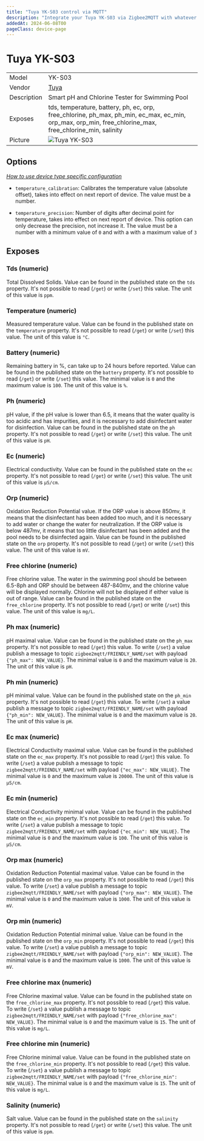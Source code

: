 ```yaml
---
title: "Tuya YK-S03 control via MQTT"
description: "Integrate your Tuya YK-S03 via Zigbee2MQTT with whatever smart home infrastructure you are using without the vendor's bridge or gateway."
addedAt: 2024-06-08T00
pageClass: device-page
---
```


<!-- !!!! -->
<!-- ATTENTION: This file is auto-generated through docgen! -->
<!-- You can only edit the "Notes"-Section between the two comment lines "Notes BEGIN" and "Notes END". -->
<!-- Do not use h1 or h2 heading within "## Notes"-Section. -->
<!-- !!!! -->

# Tuya YK-S03

|     |     |
|-----|-----|
| Model | YK-S03  |
| Vendor  | [Tuya](/supported-devices/#v=Tuya)  |
| Description | Smart pH and Chlorine Tester for Swimming Pool |
| Exposes | tds, temperature, battery, ph, ec, orp, free_chlorine, ph_max, ph_min, ec_max, ec_min, orp_max, orp_min, free_chlorine_max, free_chlorine_min, salinity |
| Picture | ![Tuya YK-S03](https://www.zigbee2mqtt.io/images/devices/YK-S03.png) |


<!-- Notes BEGIN: You can edit here. Add "## Notes" headline if not already present. -->


<!-- Notes END: Do not edit below this line -->



## Options
*[How to use device type specific configuration](../guide/configuration/devices-groups.md#specific-device-options)*

* `temperature_calibration`: Calibrates the temperature value (absolute offset), takes into effect on next report of device. The value must be a number.

* `temperature_precision`: Number of digits after decimal point for temperature, takes into effect on next report of device. This option can only decrease the precision, not increase it. The value must be a number with a minimum value of `0` and with a with a maximum value of `3`


## Exposes

### Tds (numeric)
Total Dissolved Solids.
Value can be found in the published state on the `tds` property.
It's not possible to read (`/get`) or write (`/set`) this value.
The unit of this value is `ppm`.

### Temperature (numeric)
Measured temperature value.
Value can be found in the published state on the `temperature` property.
It's not possible to read (`/get`) or write (`/set`) this value.
The unit of this value is `°C`.

### Battery (numeric)
Remaining battery in %, can take up to 24 hours before reported.
Value can be found in the published state on the `battery` property.
It's not possible to read (`/get`) or write (`/set`) this value.
The minimal value is `0` and the maximum value is `100`.
The unit of this value is `%`.

### Ph (numeric)
pH value, if the pH value is lower than 6.5, it means that the water quality is too acidic and has impurities, and it is necessary to add disinfectant water for disinfection.
Value can be found in the published state on the `ph` property.
It's not possible to read (`/get`) or write (`/set`) this value.
The unit of this value is `pH`.

### Ec (numeric)
Electrical conductivity.
Value can be found in the published state on the `ec` property.
It's not possible to read (`/get`) or write (`/set`) this value.
The unit of this value is `µS/cm`.

### Orp (numeric)
Oxidation Reduction Potential value. If the ORP value is above 850mv, it means that the disinfectant has been added too much, and it is necessary to add water or change the water for neutralization. If the ORP value is below 487mv, it means that too little disinfectant has been added and the pool needs to be disinfected again.
Value can be found in the published state on the `orp` property.
It's not possible to read (`/get`) or write (`/set`) this value.
The unit of this value is `mV`.

### Free chlorine (numeric)
Free chlorine value. The water in the swimming pool should be between 6.5-8ph and ORP should be between 487-840mv, and the chlorine value will be displayed normally. Chlorine will not be displayed if either value is out of range.
Value can be found in the published state on the `free_chlorine` property.
It's not possible to read (`/get`) or write (`/set`) this value.
The unit of this value is `mg/L`.

### Ph max (numeric)
pH maximal value.
Value can be found in the published state on the `ph_max` property.
It's not possible to read (`/get`) this value.
To write (`/set`) a value publish a message to topic `zigbee2mqtt/FRIENDLY_NAME/set` with payload `{"ph_max": NEW_VALUE}`.
The minimal value is `0` and the maximum value is `20`.
The unit of this value is `pH`.

### Ph min (numeric)
pH minimal value.
Value can be found in the published state on the `ph_min` property.
It's not possible to read (`/get`) this value.
To write (`/set`) a value publish a message to topic `zigbee2mqtt/FRIENDLY_NAME/set` with payload `{"ph_min": NEW_VALUE}`.
The minimal value is `0` and the maximum value is `20`.
The unit of this value is `pH`.

### Ec max (numeric)
Electrical Conductivity maximal value.
Value can be found in the published state on the `ec_max` property.
It's not possible to read (`/get`) this value.
To write (`/set`) a value publish a message to topic `zigbee2mqtt/FRIENDLY_NAME/set` with payload `{"ec_max": NEW_VALUE}`.
The minimal value is `0` and the maximum value is `20000`.
The unit of this value is `µS/cm`.

### Ec min (numeric)
Electrical Conductivity minimal value.
Value can be found in the published state on the `ec_min` property.
It's not possible to read (`/get`) this value.
To write (`/set`) a value publish a message to topic `zigbee2mqtt/FRIENDLY_NAME/set` with payload `{"ec_min": NEW_VALUE}`.
The minimal value is `0` and the maximum value is `100`.
The unit of this value is `µS/cm`.

### Orp max (numeric)
Oxidation Reduction Potential maximal value.
Value can be found in the published state on the `orp_max` property.
It's not possible to read (`/get`) this value.
To write (`/set`) a value publish a message to topic `zigbee2mqtt/FRIENDLY_NAME/set` with payload `{"orp_max": NEW_VALUE}`.
The minimal value is `0` and the maximum value is `1000`.
The unit of this value is `mV`.

### Orp min (numeric)
Oxidation Reduction Potential minimal value.
Value can be found in the published state on the `orp_min` property.
It's not possible to read (`/get`) this value.
To write (`/set`) a value publish a message to topic `zigbee2mqtt/FRIENDLY_NAME/set` with payload `{"orp_min": NEW_VALUE}`.
The minimal value is `0` and the maximum value is `1000`.
The unit of this value is `mV`.

### Free chlorine max (numeric)
Free Chlorine maximal value.
Value can be found in the published state on the `free_chlorine_max` property.
It's not possible to read (`/get`) this value.
To write (`/set`) a value publish a message to topic `zigbee2mqtt/FRIENDLY_NAME/set` with payload `{"free_chlorine_max": NEW_VALUE}`.
The minimal value is `0` and the maximum value is `15`.
The unit of this value is `mg/L`.

### Free chlorine min (numeric)
Free Chlorine minimal value.
Value can be found in the published state on the `free_chlorine_min` property.
It's not possible to read (`/get`) this value.
To write (`/set`) a value publish a message to topic `zigbee2mqtt/FRIENDLY_NAME/set` with payload `{"free_chlorine_min": NEW_VALUE}`.
The minimal value is `0` and the maximum value is `15`.
The unit of this value is `mg/L`.

### Salinity (numeric)
Salt value.
Value can be found in the published state on the `salinity` property.
It's not possible to read (`/get`) or write (`/set`) this value.
The unit of this value is `ppm`.

